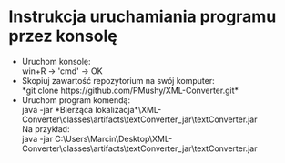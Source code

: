 <h1>Instrukcja uruchamiania programu przez konsolę</h1>
<ul>
<li>
Uruchom konsolę:</br>
        win+R -> 'cmd' -> OK</br>
        </li>
        <li>
Skopiuj zawartość repozytorium na swój komputer:</br>
        *git clone https://github.com/PMushy/XML-Converter.git*</br>
        </li>
        <li>
Uruchom program komendą:</br>
        java -jar *Bierząca lokalizacja*\XML-Converter\classes\artifacts\textConverter_jar\textConverter.jar</br>
        Na przykład:</br>
        java -jar C:\Users\Marcin\Desktop\XML-Converter\classes\artifacts\textConverter_jar\textConverter.jar</br>
        </li>
</ul>
